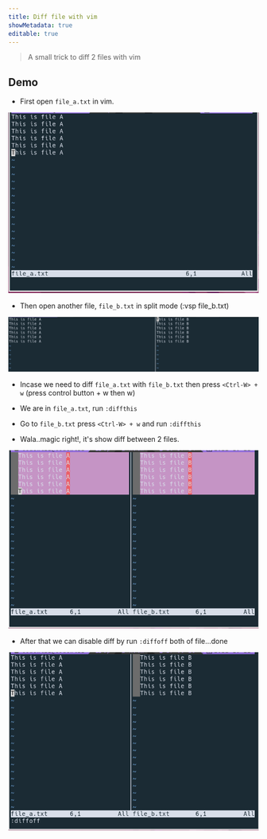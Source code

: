 ```yaml
---
title: Diff file with vim
showMetadata: true
editable: true
---
```


> A small trick to diff 2 files with vim

## Demo

* First open `file_a.txt` in vim.

![demo](images/vim-diff-1.png)

* Then open another file, `file_b.txt` in split mode (:vsp file_b.txt)

![demo](images/vim-diff-2.png)

* Incase we need to diff `file_a.txt` with `file_b.txt` then press `<Ctrl-W> + w`
(press control button + w then w) 

* We are in `file_a.txt`, run `:diffthis`

* Go to `file_b.txt` press `<Ctrl-W> + w` and run `:diffthis`

* Wala..magic right!, it's show diff between 2 files.

![demo](images/vim-diff-3.png)

* After that we can disable diff by run `:diffoff` both of file...done

![demo](images/vim-diff-4.png)
